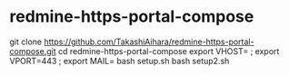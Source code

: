 # redmine-https-portal-compose

git clone https://github.com/TakashiAihara/redmine-https-portal-compose.git
cd redmine-https-portal-compose
export VHOST=<DOMAIN> ; export VPORT=443 ; export MAIL=<EMAIL>
bash setup.sh
bash setup2.sh
